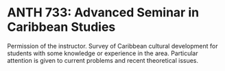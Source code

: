 # ANTH 733: Advanced Seminar in Caribbean Studies

Permission of the instructor. Survey of Caribbean cultural development for students with some knowledge or experience in the area. Particular attention is given to current problems and recent theoretical issues.